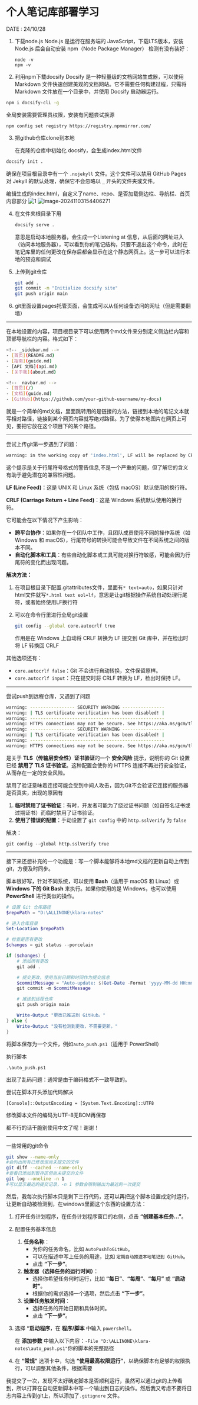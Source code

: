 # 个人笔记库部署学习

DATE : 24/10/28

1. 下载node.js
   Node.js 是运行在服务端的 JavaScript，下载LTS版本，安装 Node.js 后会自动安装 npm（Node Package Manager）
   检测有没有装好：

   ~~~
   node -v
   npm -v
   ~~~

2. 利用npm下载docsify
   Docsify 是一种轻量级的文档网站生成器，可以使用 Markdown 文件快速创建美观的文档网站。它不需要任何构建过程，只需将 Markdown 文件放在一个目录中，并使用 Docsify 启动器运行。

~~~bash
npm i docsify-cli -g
~~~

全局安装需要管理员权限，安装有问题尝试换源

~~~
npm config set registry https://registry.npmmirror.com/
~~~

3. 把github仓库clone到本地

   在克隆的仓库中初始化 docsify，会生成index.html文件

~~~bash
docsify init .	
~~~

确保在项目根目录中有一个 `.nojekyll` 文件。这个文件可以禁用 GitHub Pages 对 Jekyll 的默认处理，确保它不会忽略以 `_` 开头的文件夹或文件。

编辑生成的index.html，自定义了name、repo、是否加载侧边栏、导航栏、首页内容部分 ![1](../images/2.png)
![image-20241103154406271](../images/1.png)

4. 在文件夹根目录下用

   ~~~bash
   docsify serve .
   ~~~

   意思是启动本地服务器，会生成一个Listening at 信息，从后面的网址进入（访问本地服务器），可以看到你的笔记结构，只要不退出这个命令，此时在笔记库里的任何更改在保存后都会显示在这个静态网页上。这一步可以进行本地的预览和调试

5. 上传到git仓库

   ~~~bash
   git add .
   git commit -m "Initialize docsify site"
   git push origin main
   ~~~

6. git里面设置pages托管页面，会生成可以从任何设备访问的网址（但是需要翻墙）

------

在本地设置的内容，项目根目录下可以使用两个md文件来分别定义侧边栏内容和顶部导航栏的内容。格式如下：

~~~bash
<!-- _sidebar.md -->
- [首页](README.md)
- [指南](guide.md)
- [API 文档](api.md)
- [关于我](about.md)

<!-- _navbar.md -->
- [首页](/)
- [文档](guide.md)
- [GitHub](https://github.com/your-github-username/my-docs)

~~~

就是一个简单的md文档，里面跳转用的是链接的方法，链接到本地的笔记文本就写相对路径，链接到某个网页内容就写绝对路径。为了使得本地图片在网页上可见，要把它放在这个项目下的某个路径。

------

尝试上传git第一步遇到了问题：

~~~bash
warning: in the working copy of 'index.html', LF will be replaced by CRLF the next time Git touches it
~~~

这个提示是关于行尾符号格式的警告信息,不是一个严重的问题，但了解它的含义有助于避免潜在的兼容性问题。

**LF (Line Feed)**：这是 UNIX 和 Linux 系统（包括 macOS）默认使用的换行符。

**CRLF (Carriage Return + Line Feed)**：这是 Windows 系统默认使用的换行符。

它可能会在以下情况下产生影响：

- **跨平台协作**：如果你在一个团队中工作，且团队成员使用不同的操作系统（如 Windows 和 macOS），行尾符号的转换可能会导致文件在不同系统之间的版本不同。
- **自动化脚本和工具**：有些自动化脚本或工具可能对换行符敏感，可能会因为行尾符的变化而出现问题。

**解决方法：**

1. 在项目根目录下配置.gitattributes文件，里面有`* text=auto`，如果只针对html文件就写`*.html text eol=lf`，意思是让git根据操作系统自动处理行尾符，或者始终使用LF换行符

2. 可以在命令行里进行全局git设置

   ~~~bash
   git config --global core.autocrlf true
   ~~~

   作用是在 Windows 上自动将 CRLF 转换为 LF 提交到 Git 库中，并在检出时将 LF 转换回 CRLF

其他选项还有：

- `core.autocrlf false`：Git 不会进行自动转换，文件保留原样。
- `core.autocrlf input`：只在提交时将 CRLF 转换为 LF，检出时保持 LF。

------

尝试push到远程仓库，又遇到了问题

~~~bash
warning: ----------------- SECURITY WARNING ----------------
warning: | TLS certificate verification has been disabled! |
warning: ---------------------------------------------------
warning: HTTPS connections may not be secure. See https://aka.ms/gcm/tlsverify for more information.
warning: ----------------- SECURITY WARNING ----------------
warning: | TLS certificate verification has been disabled! |
warning: ---------------------------------------------------
warning: HTTPS connections may not be secure. See https://aka.ms/gcm/tlsverify for more information.
~~~

是关于 **TLS（传输层安全性）证书验证**的一个 **安全风险** 提示，说明你的 Git 设置已经 **禁用了 TLS 证书验证**。这种配置会使你的 HTTPS 连接不再进行安全验证，从而存在一定的安全风险。

禁用了验证意味着连接可能会受到中间人攻击，因为Git不会验证它连接的服务器是否真实，出现的原因有

1. **临时禁用了证书验证**：有时，开发者可能为了绕过证书问题（如自签名证书或过期证书）而临时禁用了证书验证。
2. **使用了错误的配置**：手动设置了 `git config` 中的 `http.sslVerify` 为 `false`

解决：

`git config --global http.sslVerify true`

------

接下来还想补充的一个功能是：写一个脚本能够将本地md文档的更新自动上传到git，方便及时同步。

脚本很好写，针对不同系统，可以使用 **Bash**（适用于 macOS 和 Linux）或 **Windows 下的 Git Bash** 来执行。如果你使用的是 Windows，也可以使用 **PowerShell** 进行类似的操作。

~~~powershell
# 设置 Git 仓库路径
$repoPath = "D:\ALLINONE\klara-notes"

# 进入仓库目录
Set-Location $repoPath

# 检查是否有更改
$changes = git status --porcelain

if ($changes) {
    # 添加所有更改
    git add .

    # 提交更改，使用当前日期和时间作为提交信息
    $commitMessage = "Auto-update: $(Get-Date -Format 'yyyy-MM-dd HH:mm:ss')"
    git commit -m $commitMessage

    # 推送到远程仓库
    git push origin main

    Write-Output "更改已推送到 GitHub。"
} else {
    Write-Output "没有检测到更改，不需要更新。"
}

~~~

将脚本保存为一个文件，例如`auto_push.ps1`（适用于 PowerShell）

执行脚本

`.\auto_push.ps1`

出现了乱码问题：通常是由于编码格式不一致导致的。

尝试在脚本开头添加代码解决

`[Console]::OutputEncoding = [System.Text.Encoding]::UTF8`

修改脚本文件的编码为UTF-8无BOM再保存

都不行的话干脆别使用中文了呢！谢谢！

------

一些常用的git命令

~~~bash
git show --name-only
#会列出所有已修改但尚未提交的文件
git diff --cached --name-only
#查看已添加到暂存区但尚未提交的文件
git log --oneline -n 1
#可以显示最近的提交记录，-n 1 参数会限制输出为最近的一次提交
~~~



然后，我每次执行脚本只是剩下三行代码，还可以再把这个脚本设置成定时运行，让更新自动被检测到，在windows里面这个东西的设置方法：

1. 打开任务计划程序，在任务计划程序窗口的右侧，点击 **“创建基本任务...”**。

2. 配置任务基本信息

   1. **任务名称**：
      - 为你的任务命名，比如 `AutoPushToGitHub`。
      - 可以在描述中写上任务的用途，比如 `定期自动推送本地笔记到 GitHub`。
      - 点击 **“下一步”**。
   2. **触发器（选择任务的运行时间）**：
      - 选择你希望任务何时运行，比如 **“每日”**、**“每周”**、**“每月”** 或 **“启动时”**。
      - 根据你的需求选择一个选项，然后点击 **“下一步”**。
   3. **设置任务触发时间**：
      - 选择任务的开始日期和具体时间。
      - 点击 **“下一步”**。

3. 选择 **“启动程序**，在 **程序/脚本** 中输入 `powershell`。

   在 **添加参数** 中输入以下内容：`-File "D:\ALLINONE\klara-notes\auto_push.ps1"`你的脚本的完整路径

4. 在 **“常规”** 选项卡中，勾选 **“使用最高权限运行”**，以确保脚本有足够的权限执行，可以调整其他条件，根据需要

我提交了一次，发现不太好确定脚本是否顺利运行，虽然可以通过git的上传看到，所以打算在自动更新脚本中写一个输出到日志的操作。然后我又考虑不要将日志内容上传到git上，所以添加了`.gitignore` 文件。





